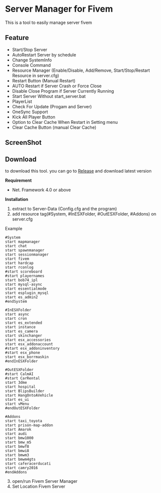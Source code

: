 # Server Manager for Fivem
This is a tool to easily manage server fivem

## Feature
- Start/Stop Server
- AutoRestart Server by schedule
- Change SystemInfo
- Console Command
- Resource Manager (Enable/Disable, Add/Remove, Start/Stop/Restart Resource in server.cfg)
- Restart Button (Manual Restart)
- AUTO Restart if Server Crash or Force Close
- Disable Close Program if Server Currently Running
- Start Server Without start_server.bat
- PlayerList
- Check For Update (Progam and Server)
- OneSync Support
- Kick All Player Button
- Option to Clear Cache When Restart in Setting menu
- Clear Cache Button (manual Clear Cache)


## ScreenShot



## Download
to download this tool. you can go to [Release](https://github.com/Oky12/FivemServerManager/releases) and download latest version

**Requirement**
- Net. Framework 4.0 or above


**Installation**
1. extract to Server-Data (Config.cfg and the program)
2. add resource tag(#System,  #InESXFolder, #OutESXFolder, #Addons) on server.cfg

Example
```
#System
start mapmanager
start chat
start spawnmanager
start sessionmanager
start fivem
start hardcap
start rconlog
#start scoreboard
#start playernames
start bob74_ipl
start mysql-async
start essentialmode
start esplugin_mysql
start es_admin2
#endSystem

#InESXFolder
start async
start cron
start es_extended
start instance
start es_camera
start skinchanger
start esx_accessories
start esx_addonaccount
#start esx_addoninventory
#start esx_phone
start esx_borrmaskin
#endInESXFolder

#OutESXFolder
#start CalmAI
#start CarRental
start 3dme
start hospital
start BlipsBuilder
start HangOntoAVehicle
start es_ui
start vMenu
#endOutESXFolder

#Addons
start taxi_toyota
start prison-map-addon
start Amarok
start audi
start bmw1000
start bmw_m5
start bmwf8
start bmwi8
start bmwm3
start bmwm4gts
start caferacerducati
start camry2016
#endAddons
```
3. open/run Fivem Server Manager
4. Set Location Fivem Server

